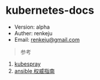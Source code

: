 # kubernetes-docs
	
* Version: alpha
* Auther: renkeju
* Email: renkeju@gmail.com

> 参考
  1. [kubespray][1]
  2. [ansible 权威指南][2]

[1]: https://github.com/kubernetes-incubator/kubespray
[2]: http://ansible-tran.readthedocs.io/en/latest/
